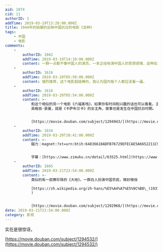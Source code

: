 ```yaml
---
aid: 1074
cid: 11
authorID: 1
addTime: 2019-03-19T13:28:00.000Z
title: 1944年的拍摄的反映中国抗日的电影《龙种》
tags:
    - 中国
    - 电影
comments:
    -
        authorID: 1662
        addTime: 2019-03-19T14:10:00.000Z
        content: 一群一点都不像中国人的演员，一本正经地演中国人的思想感情，这种反差感挺有趣的。
    -
        authorID: 1616
        addTime: 2019-03-20T05:50:00.000Z
        content: 强烈推荐，这个电影超级棒的，我认为国内每个人都应该看一遍。
    -
        authorID: 1616
        addTime: 2019-03-20T05:54:00.000Z
        content: >-
            和这个相似的另一个电影《六福客栈》，如果你有时间和兴趣的话也可以看看，主演是瑞典女演员
            英格丽·褒曼，就是《卡萨布兰卡》的女主角，故事也是发生在中国抗日时期。


            [https://movie.douban.com/subject/1294943/](https://movie.douban.com/subject/1294943/)
    -
        authorID: 1634
        addTime: 2019-03-20T10:41:00.000Z
        content: >-
            磁力：magnet:?xt=urn:btih:64836610ADFB76729EFECAE5A6652211C97A62ED


            字幕：[https://www.zimuku.cn/detail/63525.html](https://www.zimuku.cn/detail/63525.html)
    -
        authorID: 1665
        addTime: 2019-03-21T22:54:00.000Z
        content: >-
            类似的有一部赛珍珠的《大地》，一群白人扮演中国农民，微妙微俏  

            [https://zh.wikipedia.org/zh-hans/%E5%A4%A7%E5%9C%B0\_(1937%E5%B9%B4%E7%94%B5%E5%BD%B1](https://zh.wikipedia.org/zh-hans/%E5%A4%A7%E5%9C%B0_(1937%E5%B9%B4%E7%94%B5%E5%BD%B1)
            )


            [https://movie.douban.com/subject/1292968/](https://movie.douban.com/subject/1292968/)
date: 2019-03-21T22:54:00.000Z
category: 影视
---
```


实在是很惊讶。

[https://movie.douban.com/subject/1294532/](https://movie.douban.com/subject/1294532/)
